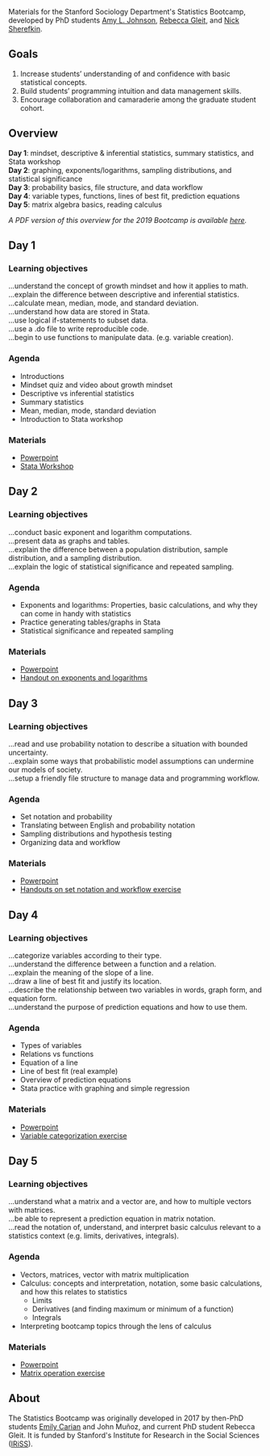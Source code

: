 Materials for the Stanford Sociology Department's Statistics Bootcamp, developed by PhD students [Amy L. Johnson](https://sociology.stanford.edu/people/amy-l-johnson), [Rebecca Gleit](https://sociology.stanford.edu/people/rebecca-gleit), and [Nick Sherefkin](https://sociology.stanford.edu/people/nick-sherefkin).

## Goals
1. Increase students’ understanding of and confidence with basic statistical concepts.
2. Build students’ programming intuition and data management skills.
3. Encourage collaboration and camaraderie among the graduate student cohort.

## Overview
**Day 1**: mindset, descriptive & inferential statistics, summary statistics, and Stata workshop  
**Day 2**: graphing, exponents/logarithms, sampling distributions, and statistical significance   
**Day 3**: probability basics, file structure, and data workflow   
**Day 4**: variable types, functions, lines of best fit, prediction equations  
**Day 5**: matrix algebra basics, reading calculus    

*A PDF version of this overview for the 2019 Bootcamp is available [here](StatsBootcamp2019_Overview.pdf).*

## Day 1
### Learning objectives
...understand the concept of growth mindset and how it applies to math.  
...explain the difference between descriptive and inferential statistics.  
...calculate mean, median, mode, and standard deviation.  
...understand how data are stored in Stata.  
...use logical if-statements to subset data.  
...use a .do file to write reproducible code.  
...begin to use functions to manipulate data. (e.g. variable creation). 

### Agenda
- Introductions
- Mindset quiz and video about growth mindset
- Descriptive vs inferential statistics
- Summary statistics
- Mean, median, mode, standard deviation
- Introduction to Stata workshop

### Materials
- [Powerpoint](BootcampDay1_2019.pdf)
- [Stata Workshop](https://aljohnson-soc.github.io/StataWorkshop/)

## Day 2
### Learning objectives 
...conduct basic exponent and logarithm computations.  
...present data as graphs and tables.  
...explain the difference between a population distribution, sample distribution, and a sampling distribution.  
...explain the logic of statistical significance and repeated sampling.  

### Agenda
- Exponents and logarithms: Properties, basic calculations, and why they can come in handy with statistics
- Practice generating tables/graphs in Stata
- Statistical significance and repeated sampling

### Materials
- [Powerpoint](BootcampDay2_2019.pdf)
- [Handout on exponents and logarithms](Day2_ExponentsLogsPractice.pdf)

## Day 3
### Learning objectives
...read and use probability notation to describe a situation with bounded uncertainty.  
...explain some ways that probabilistic model assumptions can undermine our models of society.  
...setup a friendly file structure to manage data and programming workflow.  

### Agenda
- Set notation and probability
- Translating between English and probability notation
- Sampling distributions and hypothesis testing
- Organizing data and workflow

### Materials
- [Powerpoint](BootcampDay3_2019.pdf)
- [Handouts on set notation and workflow exercise](Day3_SetNotationWorkflow.pdf)

## Day 4
### Learning objectives
...categorize variables according to their type.   
...understand the difference between a function and a relation.   
...explain the meaning of the slope of a line.  
...draw a line of best fit and justify its location.  
...describe the relationship between two variables in words, graph form, and equation form.   
...understand the purpose of prediction equations and how to use them.   

### Agenda
- Types of variables
- Relations vs functions
- Equation of a line
- Line of best fit (real example)
- Overview of prediction equations
- Stata practice with graphing and simple regression

### Materials
- [Powerpoint](BootcampDay4_2019.pdf)
- [Variable categorization exercise](Day4_VariableCategorization.pdf)


## Day 5
### Learning objectives
...understand what a matrix and a vector are, and how to multiple vectors with matrices.   
...be able to represent a prediction equation in matrix notation.   
...read the notation of, understand, and interpret basic calculus relevant to a statistics context (e.g. limits, derivatives, integrals).   

### Agenda
- Vectors, matrices, vector with matrix multiplication
- Calculus: concepts and interpretation, notation, some basic calculations, and how this relates to statistics
    - Limits
    - Derivatives (and finding maximum or minimum of a function)
    - Integrals
- Interpreting bootcamp topics through the lens of calculus

### Materials
- [Powerpoint](BootcampDay5_2019.pdf)
- [Matrix operation exercise](Day5_MatrixOperations.pdf)

## About
The Statistics Bootcamp was originally developed in 2017 by then-PhD students [Emily Carian](https://www.csusb.edu/profile/emily.carian) and John Muñoz, and current PhD student Rebecca Gleit. It is funded by Stanford's Institute for Research in the Social Sciences ([IRiSS](https://iriss.stanford.edu/)).

